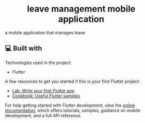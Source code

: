 <h1 align="center" id="title">leave management mobile application</h1>

<p id="description">a mobile application that manages leave</p>

  
  
<h2>💻 Built with</h2>

Technologies used in the project:

*   Flutter

A few resources to get you started if this is your first Flutter project:

- [Lab: Write your first Flutter app](https://docs.flutter.dev/get-started/codelab)
- [Cookbook: Useful Flutter samples](https://docs.flutter.dev/cookbook)

For help getting started with Flutter development, view the
[online documentation](https://docs.flutter.dev/), which offers tutorials,
samples, guidance on mobile development, and a full API reference.
